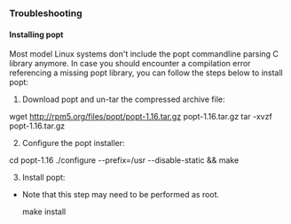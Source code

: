 ### Troubleshooting

#### Installing popt

Most model Linux systems don't include the popt commandline parsing C library anymore. In case you should encounter a compilation error referencing a missing popt library, you can follow the steps below to install popt:

1. Download popt and un-tar the compressed archive file:

  wget http://rpm5.org/files/popt/popt-1.16.tar.gz popt-1.16.tar.gz
  tar -xvzf popt-1.16.tar.gz
  
2. Configure the popt installer:

  cd popt-1.16
  ./configure --prefix=/usr --disable-static &&
  make
  
3. Install popt:

- Note that this step may need to be performed as root.

  make install